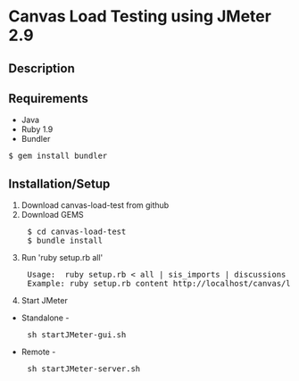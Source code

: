 # Canvas Load Testing using JMeter 2.9 #

## Description ##


## Requirements ##
* Java
* Ruby 1.9
* Bundler

<pre>
$ gem install bundler
</pre>

## Installation/Setup ##
1. Download canvas-load-test from github
2. Download GEMS
<pre>
	$ cd canvas-load-test
	$ bundle install
</pre>
3. Run 'ruby setup.rb all'
<pre>
	Usage:  ruby setup.rb < all | sis_imports | discussions | content > [optional: URL]
	Example: ruby setup.rb content http://localhost/canvas/load-test-variables/index.html
</pre>	
4. Start JMeter
 * Standalone - 
<pre>
	sh startJMeter-gui.sh
</pre>	
 * Remote - 
<pre>
	sh startJMeter-server.sh
</pre>	
